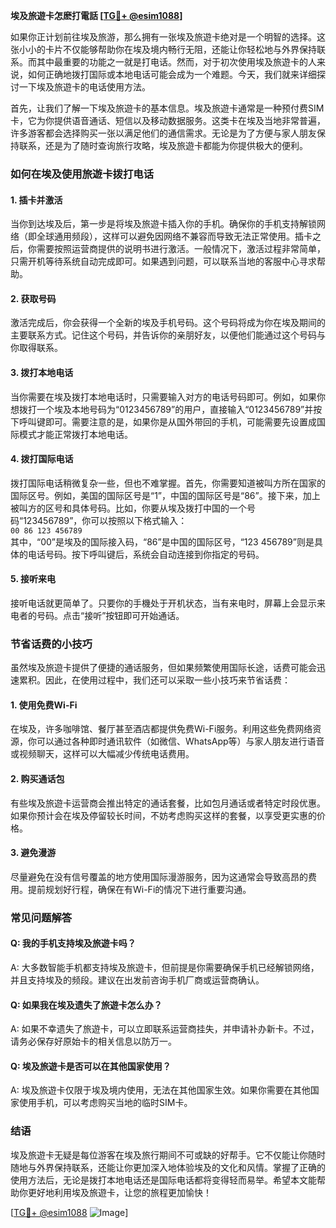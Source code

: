 **埃及旅遊卡怎麽打電話 [[TG💪+ @esim1088](https://t.me/s/esim1088)]**

如果你正计划前往埃及旅游，那么拥有一张埃及旅遊卡绝对是一个明智的选择。这张小小的卡片不仅能够帮助你在埃及境内畅行无阻，还能让你轻松地与外界保持联系。而其中最重要的功能之一就是打电话。然而，对于初次使用埃及旅遊卡的人来说，如何正确地拨打国际或本地电话可能会成为一个难题。今天，我们就来详细探讨一下埃及旅遊卡的电话使用方法。

首先，让我们了解一下埃及旅遊卡的基本信息。埃及旅遊卡通常是一种预付费SIM卡，它为你提供语音通话、短信以及移动数据服务。这类卡在埃及当地非常普遍，许多游客都会选择购买一张以满足他们的通信需求。无论是为了方便与家人朋友保持联系，还是为了随时查询旅行攻略，埃及旅遊卡都能为你提供极大的便利。

### **如何在埃及使用旅遊卡拨打电话**

#### **1. 插卡并激活**
当你到达埃及后，第一步是将埃及旅遊卡插入你的手机。确保你的手机支持解锁网络（即全球通用频段），这样可以避免因网络不兼容而导致无法正常使用。插卡之后，你需要按照运营商提供的说明书进行激活。一般情况下，激活过程非常简单，只需开机等待系统自动完成即可。如果遇到问题，可以联系当地的客服中心寻求帮助。

#### **2. 获取号码**
激活完成后，你会获得一个全新的埃及手机号码。这个号码将成为你在埃及期间的主要联系方式。记住这个号码，并告诉你的亲朋好友，以便他们能通过这个号码与你取得联系。

#### **3. 拨打本地电话**
当你需要在埃及拨打本地电话时，只需要输入对方的电话号码即可。例如，如果你想拨打一个埃及本地号码为“0123456789”的用户，直接输入“0123456789”并按下呼叫键即可。需要注意的是，如果你是从国外带回的手机，可能需要先设置成国际模式才能正常拨打本地电话。

#### **4. 拨打国际电话**
拨打国际电话稍微复杂一些，但也不难掌握。首先，你需要知道被叫方所在国家的国际区号。例如，美国的国际区号是“1”，中国的国际区号是“86”。接下来，加上被叫方的区号和具体号码。比如，你要从埃及拨打中国的一个号码“123456789”，你可以按照以下格式输入：  
`00 86 123 456789`  
其中，“00”是埃及的国际接入码，“86”是中国的国际区号，“123 456789”则是具体的电话号码。按下呼叫键后，系统会自动连接到你指定的号码。

#### **5. 接听来电**
接听电话就更简单了。只要你的手機处于开机状态，当有来电时，屏幕上会显示来电者的号码。点击“接听”按钮即可开始通话。

### **节省话费的小技巧**

虽然埃及旅遊卡提供了便捷的通话服务，但如果频繁使用国际长途，话费可能会迅速累积。因此，在使用过程中，我们还可以采取一些小技巧来节省话费：

#### **1. 使用免费Wi-Fi**
在埃及，许多咖啡馆、餐厅甚至酒店都提供免费Wi-Fi服务。利用这些免费网络资源，你可以通过各种即时通讯软件（如微信、WhatsApp等）与家人朋友进行语音或视频聊天，这样可以大幅减少传统电话费用。

#### **2. 购买通话包**
有些埃及旅遊卡运营商会推出特定的通话套餐，比如包月通话或者特定时段优惠。如果你预计会在埃及停留较长时间，不妨考虑购买这样的套餐，以享受更实惠的价格。

#### **3. 避免漫游**
尽量避免在没有信号覆盖的地方使用国际漫游服务，因为这通常会导致高昂的费用。提前规划好行程，确保在有Wi-Fi的情况下进行重要沟通。

### **常见问题解答**

#### **Q: 我的手机支持埃及旅遊卡吗？**
A: 大多数智能手机都支持埃及旅遊卡，但前提是你需要确保手机已经解锁网络，并且支持埃及的频段。建议在出发前咨询手机厂商或运营商确认。

#### **Q: 如果我在埃及遗失了旅遊卡怎么办？**
A: 如果不幸遗失了旅遊卡，可以立即联系运营商挂失，并申请补办新卡。不过，请务必保存好原始卡的相关信息以防万一。

#### **Q: 埃及旅遊卡是否可以在其他国家使用？**
A: 埃及旅遊卡仅限于埃及境内使用，无法在其他国家生效。如果你需要在其他国家使用手机，可以考虑购买当地的临时SIM卡。

### **结语**

埃及旅遊卡无疑是每位游客在埃及旅行期间不可或缺的好帮手。它不仅能让你随时随地与外界保持联系，还能让你更加深入地体验埃及的文化和风情。掌握了正确的使用方法后，无论是拨打本地电话还是国际电话都将变得轻而易举。希望本文能帮助你更好地利用埃及旅遊卡，让您的旅程更加愉快！

[[TG💪+ @esim1088](https://t.me/s/esim1088) ![Image](https://i.postimg.cc/4NQfJmqS/Snipaste-2025-05-13-00-14-12.png)]